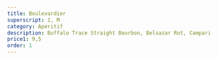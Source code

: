 ```yaml
---
title: Boulevardier
superscript: 1, M
category: Aperitif
description: Buffalo Trace Straight Bourbon, Belsazar Rot, Campari
price1: 9,5
order: 1
---
```

